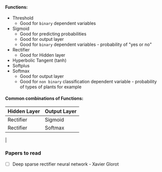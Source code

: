 
#### Functions:
- Threshold
	- Good for `binary`  dependent variables
- Sigmoid 
	- Good for predicting probabilities
	- Good for output layer
	- Good for `binary`  dependent variables - probability of "yes or no"
- Rectifier
	- Good for Hidden layer
- Hyperbolic Tangent (tanh)
- Softplus
- Softmax
	- Good for output layer
	- Good for `non binary` classification dependent variable - probability of types of plants for example

#### Common combinations of Functions:

| Hidden Layer | Output Layer |
|--------------|---------------|
| Rectifier | Sigmoid |
| Rectifier | Softmax
|

### Papers to read
- [ ] Deep sparse rectifier neural network - Xavier Glorot


